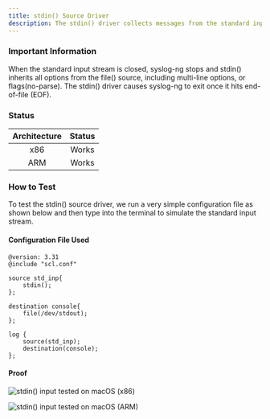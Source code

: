 ```yaml
---
title: stdin() Source Driver
description: The stdin() driver collects messages from the standard input stream.
---
```


### Important Information

When the standard input stream is closed, syslog-ng stops and stdin() inherits all options from the file() source, including multi-line options, or flags(no-parse). The stdin() driver causes syslog-ng to exit once it hits end-of-file (EOF).

### Status

| Architecture | Status |
| :----------: | :----: |
|      x86     |  Works |
|      ARM     |  Works |

### How to Test

To test the stdin() source driver, we run a very simple configuration file as shown below and then type into the terminal to simulate the standard input stream.&#x20;

#### Configuration File Used

```config
@version: 3.31
@include "scl.conf"

source std_inp{
    stdin();
};

destination console{
    file(/dev/stdout);
};

log {
    source(std_inp);
    destination(console);
};
```

#### Proof

![stdin() input tested on macOS (x86) ](<{{dev_img_folder}}/module-support/Screenshot 2021-06-14 at 8.21.42 PM.png>)

![stdin() input tested on macOS (ARM) ](<{{dev_img_folder}}/module-support/Screenshot 2021-08-20 at 11.52.54 AM.png>)

